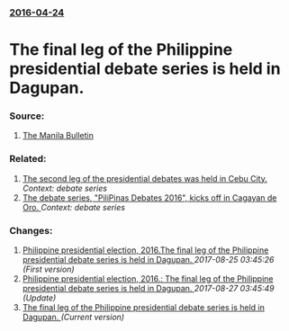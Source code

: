 ### [2016-04-24](/news/2016/04/24/index.md)

# The final leg of the Philippine presidential debate series is held in Dagupan. 




### Source:

1. [The Manila Bulletin](http://www.mb.com.ph/get-ready-for-the-last-pili-pinas-2016-presidential-debate/)

### Related:

1. [The second leg of the presidential debates was held in Cebu City. ](/news/2016/03/20/the-second-leg-of-the-presidential-debates-was-held-in-cebu-city.md) _Context: debate series_
2. [The debate series, "PiliPinas Debates 2016", kicks off in Cagayan de Oro. ](/news/2016/02/21/the-debate-series-pilipinas-debates-2016-kicks-off-in-cagayan-de-oro.md) _Context: debate series_

### Changes:

1. [Philippine presidential election, 2016.The final leg of the Philippine presidential debate series is held in Dagupan. ](/news/2016/04/24/philippine-presidential-election-2016-pthe-final-leg-of-the-philippine-presidential-debate-series-is-held-in-dagupan.md) _2017-08-25 03:45:26 (First version)_
2. [Philippine presidential election, 2016.: The final leg of the Philippine presidential debate series is held in Dagupan. ](/news/2016/04/24/philippine-presidential-election-2016-the-final-leg-of-the-philippine-presidential-debate-series-is-held-in-dagupan.md) _2017-08-27 03:45:49 (Update)_
2. [The final leg of the Philippine presidential debate series is held in Dagupan. ](/news/2016/04/24/the-final-leg-of-the-philippine-presidential-debate-series-is-held-in-dagupan.md) _(Current version)_

